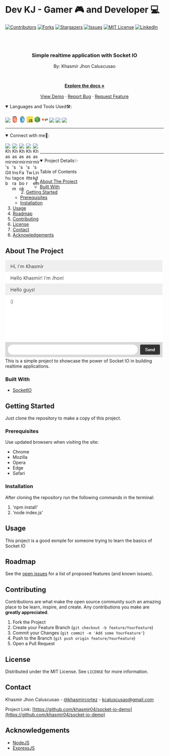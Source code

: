 # Dev KJ - Gamer :video_game: and Developer :computer:

[![Contributors][contributors-shield]][contributors-url]
[![Forks][forks-shield]][forks-url]
[![Stargazers][stars-shield]][stars-url]
[![Issues][issues-shield]][issues-url]
[![MIT License][license-shield]][license-url]
[![LinkedIn][linkedin-shield]][linkedin-url]

<br />

<!-- PROJECT LOGO -->
<br />
<p align="center">
<!--   <a href="https://github.com/khasmir04/socket-io-demo">
    <img src="/assets/img/logo-cropped.svg" alt="Logo" width="80" height="80">
  </a> -->

  <h3 align="center">Simple realtime application with Socket IO</h3>

  <p align="center">
<!--   Subtitle -->
    <p align="center">By: Khasmir Jhon Caluscusao</p>
    <br />
  </p>
      
  <p align="center">
    <a href="https://github.com/khasmir04/socket-io-demo"><strong>Explore the docs »</strong></a>
    <br />
    <br />
    <a href="https://github.com/khasmir04/socket-io-demo">View Demo</a>
    ·
    <a href="https://github.com/khasmir04/socket-io-demo/issues">Report Bug</a>
    ·
    <a href="https://github.com/khasmir04/socket-io-demo/issues">Request Feature</a>
  </p>
</p>

<details open="open">
<summary>
Languages and Tools Used🛠:
</summary>
  <br/>
<code><img height="20" src="https://upload.wikimedia.org/wikipedia/commons/9/96/Socket-io.svg"></code>
<code><img height="20" src="https://raw.githubusercontent.com/github/explore/80688e429a7d4ef2fca1e82350fe8e3517d3494d/topics/html/html.png"></code>
<code><img height="20" src="https://raw.githubusercontent.com/github/explore/80688e429a7d4ef2fca1e82350fe8e3517d3494d/topics/css/css.png"></code>
<code><img height="20" src="https://raw.githubusercontent.com/github/explore/80688e429a7d4ef2fca1e82350fe8e3517d3494d/topics/javascript/javascript.png"></code>
<code><img height="20" src="https://raw.githubusercontent.com/github/explore/80688e429a7d4ef2fca1e82350fe8e3517d3494d/topics/nodejs/nodejs.png"></code>
<code><img height="20" src="https://raw.githubusercontent.com/github/explore/80688e429a7d4ef2fca1e82350fe8e3517d3494d/topics/git/git.png"></code>
<code><img height="20" src="https://upload.wikimedia.org/wikipedia/commons/thumb/a/ae/Github-desktop-logo-symbol.svg/1024px-Github-desktop-logo-symbol.svg.png"></code>
<code><img height="20" src="https://upload.wikimedia.org/wikipedia/en/d/d2/Sublime_Text_3_logo.png"></code>
<code><img height="20" src="https://upload.wikimedia.org/wikipedia/commons/thumb/9/9a/Visual_Studio_Code_1.35_icon.svg/1024px-Visual_Studio_Code_1.35_icon.svg.png"></code>
</details>

---

<details open="open">
<summary>
Connect with me🤝: 
</summary>
<br/>
<a href="https://github.com/khasmir04">
  <img align="left" alt="Khasmir's Github" width="22px" src="https://upload.wikimedia.org/wikipedia/commons/thumb/a/ae/Github-desktop-logo-symbol.svg/1024px-Github-desktop-logo-symbol.svg.png" />
</a>
<a href="https://instagram.com/khasmir.cortez/">
  <img align="left" alt="Khasmir's Instagram" width="22px" src="https://upload.wikimedia.org/wikipedia/commons/thumb/a/a5/Instagram_icon.png/600px-Instagram_icon.png" />
</a>
<a href="https://www.facebook.com/khazmhir/">
  <img align="left" alt="Khasmir's Facebook" width="22px" src="https://facebookbrand.com/wp-content/uploads/2019/04/f_logo_RGB-Hex-Blue_512.png?w=512&h=512" />
</a>
<a href="https://twitter.com/khasmircortez">
  <img align="left" alt="Khasmir's Twitter" width="22px" src="https://cdn2.iconfinder.com/data/icons/metro-uinvert-dock/256/Twitter_NEW.png" />
</a>
<a href="https://www.linkedin.com/in/khasmir/">
  <img align="left" alt="Khasmir's Linkdein" width="22px" src="https://cdn3.iconfinder.com/data/icons/inficons/512/linkedin.png" />
</a>
<br/>
</details>

---

<details open="open">
<summary>Project Details✨</summary>
  <br/>
Table of Contents
<ol>
  <li>
    <a href="#about-the-project">About The Project</a>
    <ul>
      <li><a href="#built-with">Built With</a></li>
    </ul>
  </li>
  <li>
    <a href="#getting-started">Getting Started</a>
    <ul>
      <li><a href="#prerequisites">Prerequisites</a></li>
      <li><a href="#installation">Installation</a></li>
    </ul>
  </li>
  <li><a href="#usage">Usage</a></li>
  <li><a href="#roadmap">Roadmap</a></li>
  <li><a href="#contributing">Contributing</a></li>
  <li><a href="#license">License</a></li>
  <li><a href="#contact">Contact</a></li>
  <li><a href="#acknowledgements">Acknowledgements</a></li>
</ol>
  <!-- ABOUT THE PROJECT -->

## About The Project

[![Product Name Screen Shot][product-screenshot]](https://github.com/khasmir04/socket-io-demo)
This is a simple project to showcase the power of Socket IO in building realtime applications.

### Built With

- [SocketIO](https://socket.io/)

<!-- GETTING STARTED -->

## Getting Started

Just clone the repository to make a copy of this project.

### Prerequisites

Use updated browsers when visiting the site:

- Chrome
- Mozilla
- Opera
- Edge
- Safari

### Installation

After cloning the repository run the following commands in the terminal:

1. 'npm install'
2. 'node index.js'

<!-- USAGE EXAMPLES -->

## Usage

This project is a good exmple for someone trying to learn the basics of Socket IO

<!-- ROADMAP -->

## Roadmap

See the [open issues](https://github.com//khasmir04/socket-io-demo/issues) for a list of proposed features (and known issues).

<!-- CONTRIBUTING -->

## Contributing

Contributions are what make the open source community such an amazing place to be learn, inspire, and create. Any contributions you make are **greatly appreciated**.

1. Fork the Project
2. Create your Feature Branch (`git checkout -b feature/YourFeature`)
3. Commit your Changes (`git commit -m 'Add some YourFeature'`)
4. Push to the Branch (`git push origin feature/YourFeature`)
5. Open a Pull Request

<!-- LICENSE -->

## License

Distributed under the MIT License. See `LICENSE` for more information.

<!-- CONTACT -->

## Contact

Khasmir Jhon Caluscusao - [@khasmircortez](https://twitter.com/khasmircortez) - kcaluscusao@gmail.com

Project Link: [https://github.com/khasmir04/socket-io-demo](https://github.com/khasmir04/socket-io-demo)

<!-- ACKNOWLEDGEMENTS -->

## Acknowledgements

- [NodeJS](https://nodejs.org/en/)
- [ExpressJS](https://expressjs.com/)

<!-- MARKDOWN LINKS & IMAGES -->
<!-- https://www.markdownguide.org/basic-syntax/#reference-style-links -->
</details>

[contributors-shield]: https://img.shields.io/github/contributors/khasmir04/socket-io-demo.svg?style=for-the-badge
[contributors-url]: https://github.com/khasmir04/socket-io-demo/graphs/contributors
[forks-shield]: https://img.shields.io/github/forks/khasmir04/socket-io-demo.svg?style=for-the-badge
[forks-url]: https://github.com/khasmir04/socket-io-demo/network/members
[stars-shield]: https://img.shields.io/github/stars/khasmir04/socket-io-demo.svg?style=for-the-badge
[stars-url]: https://github.com/khasmir04/socket-io-demo/stargazers
[issues-shield]: https://img.shields.io/github/issues/khasmir04/socket-io-demo.svg?style=for-the-badge
[issues-url]: https://github.com//khasmir04/socket-io-demo/issues
[license-shield]: https://img.shields.io/github/license/othneildrew/Best-README-Template.svg?style=for-the-badge
[license-url]: https://github.com/othneildrew/Best-README-Template/blob/master/LICENSE.txt
[linkedin-shield]: https://img.shields.io/badge/-LinkedIn-black.svg?style=for-the-badge&logo=linkedin&colorB=555
[linkedin-url]: https://linkedin.com/in/khasmir/
[product-screenshot]: /public/assets/img/Screenshot.png

